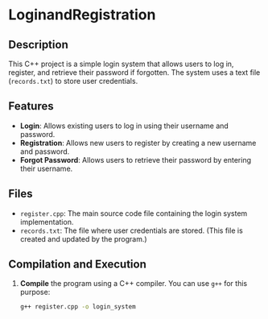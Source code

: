 # LoginandRegistration

## Description

This C++ project is a simple login system that allows users to log in, register, and retrieve their password if forgotten. The system uses a text file (`records.txt`) to store user credentials.

## Features

- **Login**: Allows existing users to log in using their username and password.
- **Registration**: Allows new users to register by creating a new username and password.
- **Forgot Password**: Allows users to retrieve their password by entering their username.

## Files

- `register.cpp`: The main source code file containing the login system implementation.
- `records.txt`: The file where user credentials are stored. (This file is created and updated by the program.)

## Compilation and Execution

1. **Compile** the program using a C++ compiler. You can use `g++` for this purpose:
   ```bash
   g++ register.cpp -o login_system
